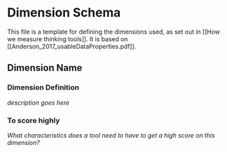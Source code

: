 # Dimension Schema

This file is a template for defining the dimensions used, as set out in [[How we measure thinking tools]]. It is based on   [[Anderson_2017_usableDataProperties.pdf]]. 

## Dimension Name

### Dimension Definition

*description goes here*

### To score highly

*What characteristics does a tool need to have to get a high score on this dimension?*
